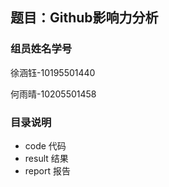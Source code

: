 ## 题目：Github影响力分析
### 组员姓名学号
徐涵钰-10195501440

何雨晴-10205501458

### 目录说明
 - code 代码
 - result 结果
 - report 报告